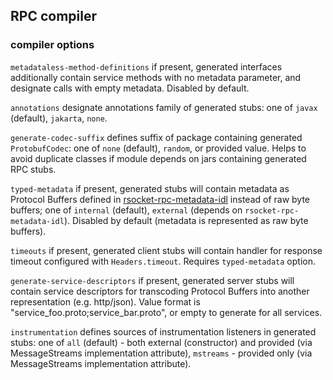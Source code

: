 ## RPC compiler

### compiler options

`metadataless-method-definitions` if present, generated interfaces additionally contain service methods with no metadata parameter, and designate calls with empty metadata. Disabled by default.

`annotations` designate annotations family of generated stubs: one of `javax` (default), `jakarta`, `none`.

`generate-codec-suffix` defines suffix of package containing generated `ProtobufCodec`: one of `none` (default), `random`, or provided value. Helps to avoid duplicate classes if module depends on jars containing generated RPC stubs.

`typed-metadata` if present, generated stubs will contain metadata as Protocol Buffers defined in [rsocket-rpc-metadata-idl](https://github.com/jauntsdn/rsocket-jvm/tree/develop/rsocket-rpc-metadata-idl) instead of raw byte buffers; one of `internal` (default),
`external` (depends on `rsocket-rpc-metadata-idl`). Disabled by default (metadata is represented as raw byte buffers).

`timeouts` if present, generated client stubs will contain handler for response timeout configured with `Headers.timeout`. Requires `typed-metadata` option.  

`generate-service-descriptors` if present, generated server stubs will contain service descriptors for transcoding Protocol Buffers into another representation (e.g. http/json).  Value format is "service_foo.proto;service_bar.proto", or empty to generate for all services.

`instrumentation` defines sources of instrumentation listeners in generated stubs: one of `all` (default) - both external (constructor) and provided (via MessageStreams implementation attribute),
`mstreams` - provided only (via MessageStreams implementation attribute).